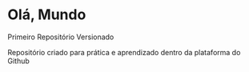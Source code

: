 # Olá, Mundo
 Primeiro Repositório Versionado

 Repositório criado para prática e aprendizado dentro da plataforma do Github
